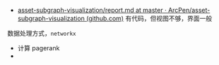 - [asset-subgraph-visualization/report.md at master · ArcPen/asset-subgraph-visualization (github.com)](https://github.com/ArcPen/asset-subgraph-visualization/blob/master/report.md) 有代码，但视图不够，界面一般

数据处理方式，`networkx`

- 计算 pagerank
- 
